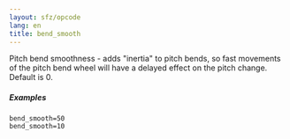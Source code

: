 ```yaml
---
layout: sfz/opcode
lang: en
title: bend_smooth
---
```

Pitch bend smoothness - adds "inertia" to pitch bends, so fast movements of the
pitch bend wheel will have a delayed effect on the pitch change. Default is 0.

##### Examples

```
bend_smooth=50
bend_smooth=10
```
